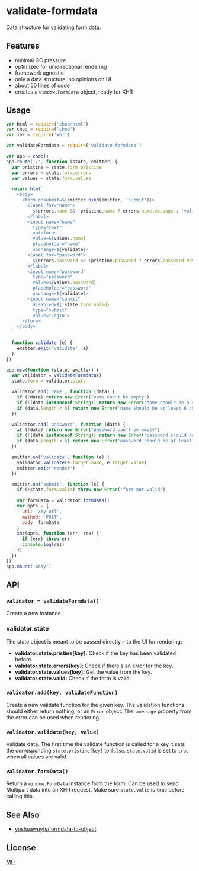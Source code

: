 # validate-formdata
Data structure for validating form data.

## Features
- minimal GC pressure
- optimized for unidirectional rendering
- framework agnostic
- only a data structure, no opinions on UI
- about 50 lines of code
- creates a `window.FormData` object, ready for XHR

## Usage
```js
var html = require('choo/html')
var choo = require('choo')
var xhr = require('xhr')

var validateFormdata = require('validate-formdata')

var app = choo()
app.route('/', function (state, emitter) {
  var pristine = state.form.pristine
  var errors = state.form.errors
  var values = state.form.values

  return html`
    <body>
      <form onsubmit=${emitter.bind(emitter, 'submit')}>
        <label for="name">
          ${errors.name && !pristine.name ? errors.name.message : 'valid'}
        </label>
        <input name="name"
          type="text"
          autofocus
          value=${values.name}
          placeholder="name"
          onchange=${validate}>
        <label for="password">
          ${errors.password && !pristine.password ? errors.password.message : 'valid'}
        </label>
        <input name="password"
          type="password"
          value=${values.password}
          placeholder="password"
          onchange=${validate}>
        <input name="submit"
          disabled=${!state.form.valid}
          type="submit"
          value="Login">
      </form>
    </body>
  `

  function validate (e) {
    emitter.emit('validate', e)
  }
})

app.use(function (state, emitter) {
  var validator = validateFormdata()
  state.form = validator.state

  validator.add('name', function (data) {
    if (!data) return new Error("name can't be empty")
    if (!(data instanceof String)) return new Error('name should be a string')
    if (data.length < 6) return new Error('name should be at least 6 characters')
  })

  validator.add('password', function (data) {
    if (!data) return new Error("password can't be empty")
    if (!(data instanceof String)) return new Error('password should be a string')
    if (data.length < 6) return new Error('password should be at least 6 characters')
  })

  emitter.on('validate', function (e) {
    validator.validate(e.target.name, e.target.value)
    emitter.emit('render')
  })

  emitter.on('submit', function (e) {
    if (!state.form.valid) throw new Error('form not valid')

    var formData = validator.formData()
    var opts = {
      url: '/my-url',
      method: 'POST',
      body: formData
    }
    xhr(opts, function (err, res) {
      if (err) throw err
      console.log(res)
    })
  })
})
app.mount('body')
```

## API
### `validator = validateFormdata()`
Create a new instance.

### validator.state
The state object is meant to be passed directly into the UI for rendering:

- __validator.state.pristine[key]:__ Check if the key has been validated before.
- __validator.state.errors[key]:__ Check if there's an error for the key.
- __validator.state.values[key]:__ Get the value from the key.
- __validator.state.valid:__ Check if the form is valid.

### `validator.add(key, validateFunction)`
Create a new validate function for the given key. The validation functions
should either return nothing, or an `Error` object. The `.message` property
from the error can be used when rendering.

### `validator.validate(key, value)`
Validate data. The first time the validate function is called for a key it sets
the corresponding `state.pristine[key]` to `false`. `state.valid` is set to
`true` when all values are valid.

### `validator.formData()`
Return a `window.FormData` instance from the form. Can be used to send
Multipart data into an XHR request. Make sure `state.valid` is `true` before
calling this.

## See Also
- [yoshuawuyts/formdata-to-object](https://github.com/yoshuawuyts/formdata-to-object/)

## License
[MIT](https://tldrlegal.com/license/mit-license)
